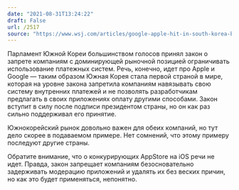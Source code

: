 ```yaml
---
date: "2021-08-31T13:24:22"
draft: False
url: /2517
source: "https://www.wsj.com/articles/google-apple-hit-in-south-korea-by-worlds-first-law-ending-their-dominance-over-app-store-payments-11630403335?st=y3rgwp7lt5s3wp6&reflink=article_copyURL_share"
---
```


Парламент Южной Кореи большинством голосов принял закон о запрете компаниям с доминирующей рыночной позицией ограничивать использование платежных систем. Речь, конечно, идет про Apple и Google — таким образом Южная Корея стала первой страной в мире, которая на уровне закона запретила компаниям навязывать свою систему внутренних платежей и не позволять разработчикам предлагать в своих приложениях оплату другими способами. Закон вступит в силу после подписи президентом страны, но он как раз сильно поддерживал его принятие.

Южнокорейский рынок довольно важен для обеих компаний, но тут дело скорее в подаваемом примере. Нет сомнений, что этому примеру последуют другие страны. 

Обратите внимание, что о конкурирующих AppStore на iOS речи не идет. Правда, закон запрещает компаниям безосновательно задерживать модерацию приложений и удалять их без веских причин, но как это будет применяться, непонятно.
